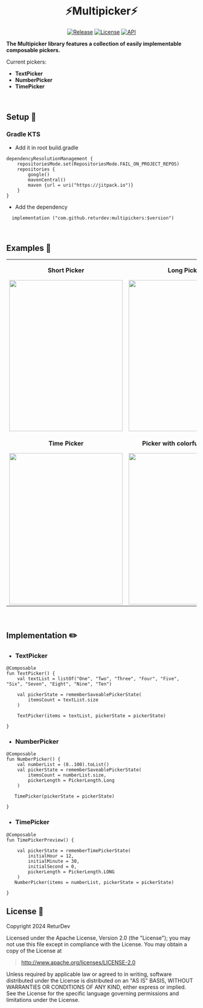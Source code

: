 <div align="center">
  
  # :zap:Multipicker:zap:
  
  [![Release](https://img.shields.io/badge/Release-v1.0.0-%231afc05?style=flat)](https://jitpack.io/#ReturDev/MultiPickers)
  [![License](https://img.shields.io/badge/License-Apache%202.0-blue?style=flat)](http://www.apache.org/licenses/LICENSE-2.0)
  [![API](https://img.shields.io/badge/API-26%2B-brightgreen.svg?style=flat)](https://android-arsenal.com/api?level=26)
  
</div>

  **The Multipicker library features a collection of easily implementable composable pickers.**
  
  Current pickers:
  
  - **TextPicker**
  - **NumberPicker**
  - **TimePicker**

</br>

## Setup :wrench:

### Gradle KTS
- Add it in root build.gradle
```
dependencyResolutionManagement {
    repositoriesMode.set(RepositoriesMode.FAIL_ON_PROJECT_REPOS)
    repositories {
        google()
        mavenCentral()
        maven {url = uri("https://jitpack.io")}
    }
}
```
- Add the dependency

```
  implementation ("com.github.returdev:multipickers:$version")
```
</br>

## Examples :eyes:

<table>
  <tr>
    <td align="center" width="500">
      <p><strong>Short Picker</strong></p>
      <img src="https://github.com/ReturDev/MultiPickers/assets/79228896/9a20edb7-1bcd-44ad-b859-890e3e8e5353" width="300" height="400" />
    </td>
    <td align="center" width="500">
      <p><strong>Long Picker</strong></p>
      <img src="https://github.com/ReturDev/MultiPickers/assets/79228896/c3b0e5a1-5fbf-4784-af34-951b1f20eab4" width="300" height="400" />
    </td>
  </tr>
    <tr>
    <td align="center">
      <p><strong>Time Picker</strong></p>
      <img src="https://github.com/ReturDev/MultiPickers/assets/79228896/64d0c32c-256c-45da-b261-8965d7c260d6" width="300" height="400" />
    </td>
    <td align="center">
      <p><strong>Picker with colorful selection</strong></p>
      <img src="https://github.com/ReturDev/MultiPickers/assets/79228896/2493e355-a983-4e5a-93ab-335904db5878" width="300" height="400" />
    </td>
  </tr>
</table>

</br>

## Implementation :pencil2:

- ### TextPicker

```
@Composable
fun TextPicker() {
    val textList = listOf("One", "Two", "Three", "Four", "Five", "Six", "Seven", "Eight", "Nine", "Ten")

    val pickerState = rememberSaveablePickerState(
        itemsCount = textList.size
    )

    TextPicker(items = textList, pickerState = pickerState)

}
```

- ### NumberPicker

```
@Composable
fun NumberPicker() {
    val numberList = (0..100).toList()
    val pickerState = rememberSaveablePickerState(
        itemsCount = numberList.size,
        pickerLength = PickerLength.Long
    )

   TimePicker(pickerState = pickerState)

}
```

- ### TimePicker

```
@Composable
fun TimePickerPreview() {

    val pickerState = rememberTimePickerState(
        initialHour = 12,
        initialMinute = 30,
        initialSecond = 0,
        pickerLength = PickerLength.LONG
    )
   NumberPicker(items = numberList, pickerState = pickerState)

}
```

## License :page_facing_up:

Copyright 2024 ReturDev

Licensed under the Apache License, Version 2.0 (the "License");
you may not use this file except in compliance with the License.
You may obtain a copy of the License at

   > http://www.apache.org/licenses/LICENSE-2.0

Unless required by applicable law or agreed to in writing, software
distributed under the License is distributed on an "AS IS" BASIS,
WITHOUT WARRANTIES OR CONDITIONS OF ANY KIND, either express or implied.
See the License for the specific language governing permissions and
limitations under the License.
